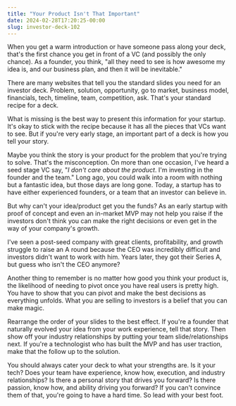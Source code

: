 ```yaml
---
title: "Your Product Isn't That Important"
date: 2024-02-28T17:20:25-00:00
slug: investor-deck-102
---
```

When you get a warm introduction or have someone pass along your deck, that's the first chance you get in front of a VC (and possibly the only chance). As a founder, you think, "all they need to see is how awesome my idea is, and our business plan, and then it will be inevitable." 

There are many websites that tell you the standard slides you need for an investor deck. Problem, solution, opportunity, go to market, business model, financials, tech, timeline, team, competition, ask. That's your standard recipe for a deck. 

What is missing is the best way to present this information for your startup. It's okay to stick with the recipe because it has all the pieces that VCs want to see. But if you're very early stage, an important part of a deck is how you tell your story.

Maybe you think the story is your product for the problem that you're trying to solve. That's the misconception. On more than one occasion, I've heard a seed stage VC say, "*I don't care about the product*. I'm investing in the founder and the team." Long ago, you could walk into a room with nothing but a fantastic idea, but those days are long gone. Today, a startup has to have either experienced founders, or a team that an investor can believe in. 

But why can't your idea/product get you the funds? As an early startup with proof of concept and even an in-market MVP may not help you raise if the investors don't think you can make the right decisions 	or even get in the way of your company's growth.

I've seen a post-seed company with great clients, profitability, and growth struggle to raise an A round because the CEO was incredibly difficult and investors didn't want to work with him. Years later, they got their Series A, but guess who isn't the CEO anymore?

Another thing to remember is no matter how good you think your product is, the likelihood of needing to pivot once you have real users is pretty high. You have to show that you can pivot and make the best decisions as everything unfolds. What you are selling to investors is a belief that you can make magic. 

Rearrange the order of your slides to the best effect. If you're a founder that naturally evolved your idea from your work experience, tell that story. Then show off your industry relationships by putting your team slide/relationships next. If you're a technologist who has built the MVP and has user traction, make that the follow up to the solution. 

You should always cater your deck to what your strengths are. Is it your tech? Does your team have experience, know how, execution, and industry relationships? Is there a personal story that drives you forward? Is there passion, know how, and ability driving you forward? If you can't convince them of that, you're going to have a hard time. So lead with your best foot. 
